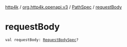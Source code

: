 [http4k](../../index.md) / [org.http4k.openapi.v3](../index.md) / [PathSpec](index.md) / [requestBody](./request-body.md)

# requestBody

`val requestBody: `[`RequestBodySpec`](../-request-body-spec/index.md)`?`